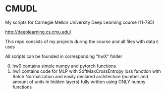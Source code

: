 # CMUDL
My scripts for Carnegie Mellon University Deep Learning course (11-785)

http://deeplearning.cs.cmu.edu/

This repo consists of my projects during the course and all files with data it uses

All scripts can be founded in corresponding "hwX" folder

0) hw0 contains simple numpy and pytorch functions
1) hw1 contains code for MLP with SoftMaxCrossEntropy loss function with Batch Normalization and easily declared architecture (number and amount of units in hidden layers) fully written using ONLY numpy functions

